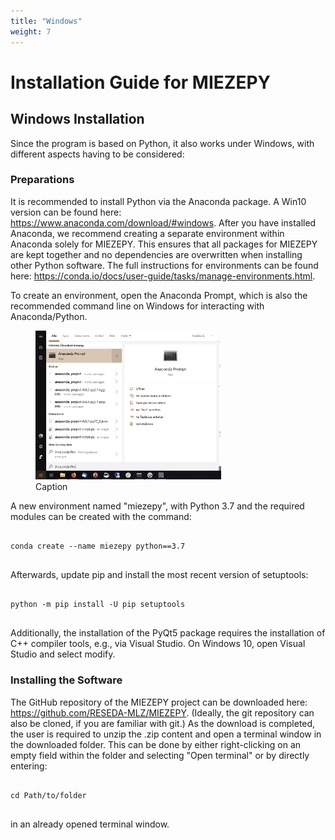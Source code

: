 ```yaml
---
title: "Windows"
weight: 7
---
```


<html lang="en">
<head>
    <meta charset="UTF-8">
    <meta name="viewport" content="width=device-width, initial-scale=1.0">
    <title>MIEZEPY Installation Guide</title>
</head>
<body>

<h1>Installation Guide for MIEZEPY</h1>

<h2>Windows Installation</h2>

<p>Since the program is based on Python, it also works under Windows, with different aspects having to be considered:</p>

<h3>Preparations</h3>
<p>It is recommended to install Python via the Anaconda package. A Win10 version can be found here: <a href="https://www.anaconda.com/download/#windows">https://www.anaconda.com/download/#windows</a>. After you have installed Anaconda, we recommend creating a separate environment within Anaconda solely for MIEZEPY. This ensures that all packages for MIEZEPY are kept together and no dependencies are overwritten when installing other Python software. The full instructions for environments can be found here: <a href="https://conda.io/docs/user-guide/tasks/manage-environments.html">https://conda.io/docs/user-guide/tasks/manage-environments.html</a>.</p>

<p>To create an environment, open the Anaconda Prompt, which is also the recommended command line on Windows for interacting with Anaconda/Python.</p>

<figure>
    <img src="AnacondaPromptWin10.png" alt="Anaconda Prompt on Windows 10" style="width:70%;">
    <figcaption>Caption</figcaption>
</figure>

<p>A new environment named "miezepy", with Python 3.7 and the required modules can be created with the command:</p>

<pre>
<code>
conda create --name miezepy python==3.7
</code>
</pre>

<p>Afterwards, update pip and install the most recent version of setuptools:</p>

<pre>
<code>
python -m pip install -U pip setuptools
</code>
</pre>

<p>Additionally, the installation of the PyQt5 package requires the installation of C++ compiler tools, e.g., via Visual Studio. On Windows 10, open Visual Studio and select modify.</p>

<h3>Installing the Software</h3>

<p>The GitHub repository of the MIEZEPY project can be downloaded here: <a href="https://github.com/RESEDA-MLZ/MIEZEPY">https://github.com/RESEDA-MLZ/MIEZEPY</a>. (Ideally, the git repository can also be cloned, if you are familiar with git.) As the download is completed, the user is required to unzip the .zip content and open a terminal window in the downloaded folder. This can be done by either right-clicking on an empty field within the folder and selecting "Open terminal" or by directly entering:</p>

<pre>
<code>
cd Path/to/folder
</code>
</pre>

<p>in an already opened terminal window.</p>

</body>
</html>

